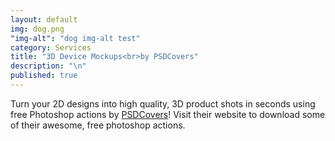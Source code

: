 ```yaml
---
layout: default
img: dog.png
"img-alt": "dog img-alt test"
category: Services
title: "3D Device Mockups<br>by PSDCovers"
description: "\n"
published: true
---
```


  Turn your 2D designs into high quality, 3D
  product shots in seconds using free Photoshop actions by [PSDCovers](http://www.psdcovers.com/)! Visit
  their website to download some of their awesome, free photoshop actions.
